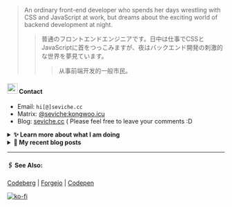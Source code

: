 
> An ordinary front-end developer who spends her days wrestling with CSS and JavaScript at work, but dreams about the exciting world of backend development at night.
>> 	普通のフロントエンドエンジニアです。日中は仕事でCSSとJavaScriptに首をつっこみますが、夜はバックエンド開発の刺激的な世界を夢見ています。
>>>	从事前端开发的一般市民。

####  <img src="https://cdn.discordapp.com/emojis/491270848032800768.png?size=128" style="width:24px;"> Contact  

- Email: `hi[@]seviche.cc`
- Matrix: [@seviche:kongwoo.icu](https://matrix.to/#/@seviche:kongwoo.icu)
- Blog: [seviche.cc](https://seviche.cc) 
  ( Please feel free to leave your comments :D 


<details>
  <summary><b> ✨ Learn more about what I am doing</b>
  </summary>


  
#### 👷 What I'm currently working on

- [nuxt/ui](https://github.com/nuxt/ui) - Fully styled and customizable components for Nuxt. (3 days ago)
- [Sevichecc/Seigwai](https://github.com/Sevichecc/Seigwai) -  (5 days ago)
- [Sevichecc/devSite](https://github.com/Sevichecc/devSite) -  (1 week ago)
- [Sevichecc/Urara-Blog](https://github.com/Sevichecc/Urara-Blog) - Repo for my blog (1 week ago)
- [raycast/extensions](https://github.com/raycast/extensions) - Everything you need to extend Raycast. (1 month ago)
  <br>
#### 🌱 My latest projects

- [Sevichecc/devSite](https://github.com/Sevichecc/devSite) - 
- [Sevichecc/raycast-anki-extension](https://github.com/Sevichecc/raycast-anki-extension) - 
- [Sevichecc/Lisp-interpreter-in-TS](https://github.com/Sevichecc/Lisp-interpreter-in-TS) - 
- [Sevichecc/miniflux-injector](https://github.com/Sevichecc/miniflux-injector) - Injects Miniflux search results into search engine pages such as  Google, DuckDuckGo, SearXNG and Brave Search.
- [Sevichecc/M-OAuth](https://github.com/Sevichecc/M-OAuth) - Access token generator for Akkoma, Pleroma, Mastodon APIs.
  

#### 🔨 My recent Pull Requests


- [feat(Form): add valibot supprt](https://github.com/nuxt/ui/pull/615) on [nuxt/ui](https://github.com/nuxt/ui) (3 days ago)
- [Update neodb extension](https://github.com/raycast/extensions/pull/7826) on [raycast/extensions](https://github.com/raycast/extensions) (1 month ago)
- [Fix category of currency-florin.svg](https://github.com/tabler/tabler-icons/pull/761) on [tabler/tabler-icons](https://github.com/tabler/tabler-icons) (1 month ago)
- [[zh-cn] fix typo](https://github.com/mdn/translated-content/pull/14618) on [mdn/translated-content](https://github.com/mdn/translated-content) (1 month ago)
- [Add forgejo](https://github.com/Ileriayo/markdown-badges/pull/584) on [Ileriayo/markdown-badges](https://github.com/Ileriayo/markdown-badges) (1 month ago)


#### 🔭 Latest releases I've contributed to


- [simple-icons/simple-icons](https://github.com/simple-icons/simple-icons) ([9.14.0](https://github.com/simple-icons/simple-icons/releases/tag/9.14.0), today) - SVG icons for popular brands
- [nuxt/ui](https://github.com/nuxt/ui) ([v2.8.1](https://github.com/nuxt/ui/releases/tag/v2.8.1), 1 day ago) - Fully styled and customizable components for Nuxt.
- [tabler/tabler-icons](https://github.com/tabler/tabler-icons) ([v2.34.0](https://github.com/tabler/tabler-icons/releases/tag/v2.34.0), 3 days ago) - A set of over 4600 free MIT-licensed high-quality SVG icons for you to use in your web projects.
- [BDX-town/Mangane](https://github.com/BDX-town/Mangane) ([hardcore-hedgehog](https://github.com/BDX-town/Mangane/releases/tag/hardcore-hedgehog), 3 weeks ago) - Alternative frontend for Akkoma
- [nuxt-themes/alpine](https://github.com/nuxt-themes/alpine) ([v1.6.2](https://github.com/nuxt-themes/alpine/releases/tag/v1.6.2), 2 months ago) - The minimalist blog theme, powered by Nuxt &amp; Markdown.
  
#### 📓 Gists I wrote
  

- [nord light theme for Rime](https://gist.github.com/ae49279fbc12b633697e05fd832559e9) (5 months ago)
- [](https://gist.github.com/8bb1c560d5ac7bf3d73176a6e059e7fb) (7 months ago)
- [rss&#43; &amp; miniflux](https://gist.github.com/f5608c4ad52e71d98f6fcf74110369df) (1 year ago)
- [fork from https://github.com/ronilaukkarinen/miniflux-theme-midnight/blob/master/style.css](https://gist.github.com/dd534c114a23bb410baeab3287f134e8) (1 year ago)
- [](https://gist.github.com/6fe4eeed295c832111fd7fbedc58cc05) (2 years ago)
</details>


<details>
  <summary><b> 📜 My recent blog posts</b></summary>
  <br/>


- [Python 初学笔记](https://seviche.cc/2023-09-04-python) (6 days ago)
- [我在看什么 · 5-8月](https://seviche.cc/2023-08-27-reading2) (2 weeks ago)
- [计算机图形学初体验——CS291](https://seviche.cc/2023-05-18-cs291) (3 months ago)
- [我在看什么 · 2-4月](https://seviche.cc/2023-04-29-readings) (4 months ago)
- [最近在做的东西](https://seviche.cc/2023-04-29-recent) (4 months ago)
</details>


---

####  🖇️ See Also:
[Codeberg](https://codeberg.org/Sevichecc) | [Forgejo](https://git.kongwoo.icu/seviche) | [Codepen](https://codepen.io/sevichee)

[![ko-fi](https://ko-fi.com/img/githubbutton_sm.svg)](https://ko-fi.com/R6R8LXC9O)
